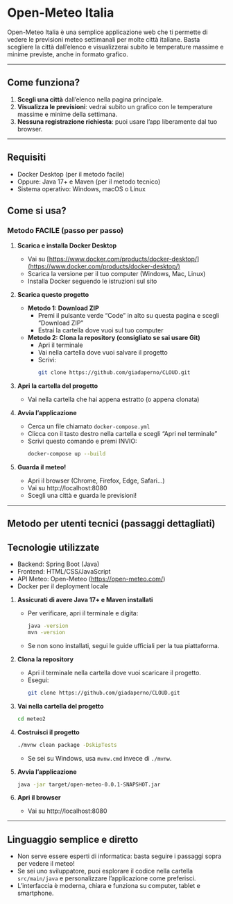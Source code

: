 # Open-Meteo Italia

Open-Meteo Italia è una semplice applicazione web che ti permette di vedere le previsioni meteo settimanali per molte città italiane. Basta scegliere la città dall’elenco e visualizzerai subito le temperature massime e minime previste, anche in formato grafico.

---

## Come funziona?

1. **Scegli una città** dall’elenco nella pagina principale.
2. **Visualizza le previsioni**: vedrai subito un grafico con le temperature massime e minime della settimana.
3. **Nessuna registrazione richiesta**: puoi usare l’app liberamente dal tuo browser.

---

## Requisiti

- Docker Desktop (per il metodo facile)
- Oppure: Java 17+ e Maven (per il metodo tecnico)
- Sistema operativo: Windows, macOS o Linux

## Come si usa?

### Metodo FACILE (passo per passo)

1. **Scarica e installa Docker Desktop**  
   - Vai su [https://www.docker.com/products/docker-desktop/](https://www.docker.com/products/docker-desktop/)  
   - Scarica la versione per il tuo computer (Windows, Mac, Linux)  
   - Installa Docker seguendo le istruzioni sul sito

2. **Scarica questo progetto**  
   - **Metodo 1: Download ZIP**  
     - Premi il pulsante verde “Code” in alto su questa pagina e scegli “Download ZIP”  
     - Estrai la cartella dove vuoi sul tuo computer  
   - **Metodo 2: Clona la repository (consigliato se sai usare Git)**  
     - Apri il terminale  
     - Vai nella cartella dove vuoi salvare il progetto  
     - Scrivi:
       ```sh
       git clone https://github.com/giadaperno/CLOUD.git

3. **Apri la cartella del progetto**  
   - Vai nella cartella che hai appena estratto (o appena clonata)

4. **Avvia l’applicazione**  
   - Cerca un file chiamato `docker-compose.yml`  
   - Clicca con il tasto destro nella cartella e scegli “Apri nel terminale”  
   - Scrivi questo comando e premi INVIO:
     ```sh
     docker-compose up --build
     ```

5. **Guarda il meteo!**  
   - Apri il browser (Chrome, Firefox, Edge, Safari…)  
   - Vai su http://localhost:8080 
   - Scegli una città e guarda le previsioni!

---

## Metodo per utenti tecnici (passaggi dettagliati)

## Tecnologie utilizzate
- Backend: Spring Boot (Java)
- Frontend: HTML/CSS/JavaScript
- API Meteo: Open-Meteo (https://open-meteo.com/)
- Docker per il deployment locale

1. **Assicurati di avere Java 17+ e Maven installati**
   - Per verificare, apri il terminale e digita:
     ```sh
     java -version
     mvn -version
     ```
   - Se non sono installati, segui le guide ufficiali per la tua piattaforma.

2. **Clona la repository**
   - Apri il terminale nella cartella dove vuoi scaricare il progetto.
   - Esegui:
     ```sh
     git clone https://github.com/giadaperno/CLOUD.git
     ```

3. **Vai nella cartella del progetto**
   ```sh
   cd meteo2
   ```

4. **Costruisci il progetto**
   ```sh
   ./mvnw clean package -DskipTests
   ```
   - Se sei su Windows, usa `mvnw.cmd` invece di `./mvnw`.

5. **Avvia l’applicazione**
   ```sh
   java -jar target/open-meteo-0.0.1-SNAPSHOT.jar
   ```

6. **Apri il browser**
   - Vai su http://localhost:8080

---

## Linguaggio semplice e diretto

- Non serve essere esperti di informatica: basta seguire i passaggi sopra per vedere il meteo!
- Se sei uno sviluppatore, puoi esplorare il codice nella cartella `src/main/java` e personalizzare l’applicazione come preferisci.
- L’interfaccia è moderna, chiara e funziona su computer, tablet e smartphone.

